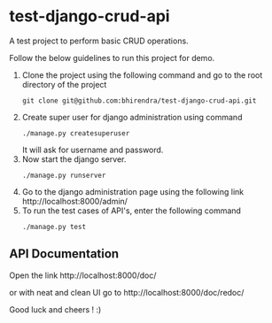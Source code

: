 # test-django-crud-api


A test project to perform basic CRUD operations.

Follow the below guidelines to run this project for demo.

1. Clone the project using the following command and go to the root directory of the project
    ```
    git clone git@github.com:bhirendra/test-django-crud-api.git
    ```
2. Create super user for django administration using command
    ```
    ./manage.py createsuperuser
    ```
    It will ask for username and password.
3. Now start the django server.
    ```
    ./manage.py runserver 
    ```
4. Go to the django administration page using the following link
    http://localhost:8000/admin/
5. To run the test cases of API's, enter the following command
    ```
    ./manage.py test 
    ```
    
## API Documentation
Open the link http://localhost:8000/doc/

or with neat and clean UI go to http://localhost:8000/doc/redoc/


Good luck and cheers ! :)
